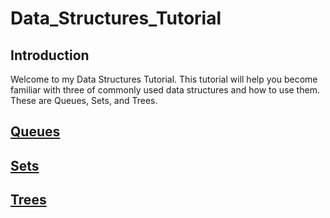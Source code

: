 # Data_Structures_Tutorial

## Introduction

Welcome to my Data Structures Tutorial. This tutorial will help you become familiar with three of commonly used data structures and how to use them. These are Queues, Sets, and Trees.

## [Queues](https://github.com/Cartman3/Data_Structures_Tutorial/blob/main/Queues.md)
## [Sets](https://github.com/Cartman3/Data_Structures_Tutorial/blob/main/Set.md)
## [Trees](https://github.com/Cartman3/Data_Structures_Tutorial/blob/main/Tree.md)
